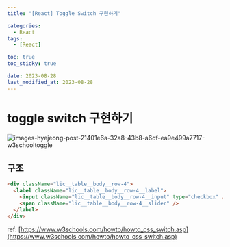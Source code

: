 ```yaml
---
title: "[React] Toggle Switch 구현하기"

categories:
  - React
tags:
  - [React]

toc: true
toc_sticky: true

date: 2023-08-28
last_modified_at: 2023-08-28
---
```


# toggle switch 구현하기

![images-hyejeong-post-21401e6a-32a8-43b8-a6df-ea9e499a7717-w3schooltoggle](https://github.com/eonseok-jeon/test_electron-vite/assets/121864459/8e178af5-cd49-4bdd-939f-e80dc4f888a7)

## 구조

```HTML
<div className="lic__table__body__row-4">
  <label className="lic__table__body__row-4__label">
    <input className="lic__table__body__row-4__input" type="checkbox" />
    <span className="lic__table__body__row-4__slider" />
  </label>
</div>
```

ref: [https://www.w3schools.com/howto/howto_css_switch.asp](https://www.w3schools.com/howto/howto_css_switch.asp)
